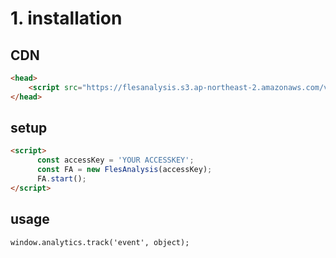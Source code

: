 # 1. installation

## CDN

```html
<head>
    <script src="https://flesanalysis.s3.ap-northeast-2.amazonaws.com/v0.2.3/bundle.js"></script>
</head>
```

## setup

```html
<script>
      const accessKey = 'YOUR ACCESSKEY';
      const FA = new FlesAnalysis(accessKey);
      FA.start();
</script>
```

## usage

```
window.analytics.track('event', object);
```
